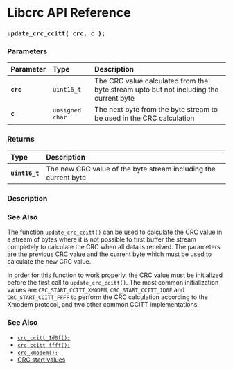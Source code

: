 # Libcrc API Reference

### `update_crc_ccitt( crc, c );`

### Parameters

| Parameter | Type | Description |
| :--- | :--- | :--- |
|**`crc`**|`uint16_t`|The CRC value calculated from the byte stream upto but not including the current byte|
|**`c`**|`unsigned char`|The next byte from the byte stream to be used in the CRC calculation|

### Returns

| Type | Description |
| :--- | :--- |
|**`uint16_t`**|The new CRC value of the byte stream including the current byte|

### Description

### See Also

The function `update_crc_ccitt()` can be used to calculate the CRC value in a stream of bytes where
it is not possible to first buffer the stream completely to calculate the CRC when all data
is received. The parameters are the previous CRC value and the current byte which must be used
to calculate the new CRC value.

In order for this function to work properly, the CRC value must be initialized before the first
call to `update_crc_ccitt()`. The most common initialization values are `CRC_START_CCITT_XMODEM`,
`CRC_START_CCITT_1D0F` and
`CRC_START_CCITT_FFFF` to perform the CRC calculation according to the Xmodem protocol, and two
other common CCITT implementations.

### See Also

* [`crc_ccitt_1d0f();`](crc_ccitt_1d0f.md)
* [`crc_ccitt_ffff();`](crc_ccitt_ffff.md)
* [`crc_xmodem();`](crc_xmodem.md)
* [CRC start values](CRC_START.md)
